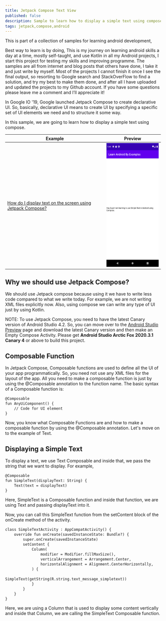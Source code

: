 ```yaml
---
title: Jetpack Compose Text View
published: false
description: Sample to learn how to display a simple text using compose
tags: jetpack,compose,android
---
```


This is part of a collection of samples for learning android development,

Best way to learn is by doing, This is my journey on learning android skills a day at a time, mostly self-taught, and use Kotlin in all my Android projects, I start this project for testing my skills and improving programme. The samples are all from internet and blog posts that others have done, I take it and just write by myself. Most of the projects I cannot finish it once I see the final output, so resorting to Google search and StackOverFlow to find a solution, and try my best to make them done, and after all I have uploaded and updated the projects to my Github account. If you have some questions please leave me a comment and I’ll appreciate it!

In Google IO '19, Google launched Jetpack Compose to create declarative UI. So, basically, declarative UI means to create UI by specifying a specific set of UI elements we need and to structure it some way.

In this sample, we are going to learn how to display a simple text using compose.

|Example|Preview|
|-------|-------|
|[How do I display text on the screen using Jetpack Compose?](../app/src/main/java/com/example/learnandroid/samples/text/SimpleTextActivity.kt)|<img src ="./assets/simpletextview.png" width=214 height=400> |

## Why we should use Jetpack Compose?
We should use Jetpack compose because using it we have to write less code compared to what we write today. For example, we are not writing XML files explicitly now. Also, using compose we can write any type of UI just by using Kotlin.

NOTE: To use Jetpack Compose, you need to have the latest Canary version of Android Studio 4.2. So, you can move over to the [Android Studio Preview](https://developer.android.com/studio/preview/) page and download the latest Canary version and then make an Empty Compose Activity.
Please get **Android Studio Arctic Fox 2020.3.1 Canary 4** or above to build this project.


## Composable Function
In Jetpack Compose, Composable functions are used to define all the UI of your app programmatically. So, you need not use any XML files for the layout of the app. All you need to make a composable function is just by using the @Composable annotation to the function name. The basic syntax of a Composable function is:

```
@Composable
fun AnyUiComponent() {
    // Code for UI element
}
```
Now, you know what Composable Functions are and how to make a composable function by using the @Composable annotation. Let's move on to the example of Text.

## Displaying a Simple Text

To display a text, we use Text Composable and inside that, we pass the string that we want to display. For example,

```
@Composable
fun SimpleText(displayText: String) {
    Text(text = displayText)
}
```
Here, SimpleText is a Composable function and inside that function, we are using Text and passing displayText into it.

Now, you can call this SimpleText function from the setContent block of the onCreate method of the activity.
```
class SimpleTextActivity : AppCompatActivity() {
    override fun onCreate(savedInstanceState: Bundle?) {
        super.onCreate(savedInstanceState)
        setContent {
            Column(
                modifier = Modifier.fillMaxSize(),
                verticalArrangement = Arrangement.Center,
                horizontalAlignment = Alignment.CenterHorizontally,
            ) {
                SimpleText(getString(R.string.text_message_simpletext))
            }
        }
    }
}
```
Here, we are using a Column that is used to display some content vertically and inside that Column, we are calling the SimpleText Composable function.